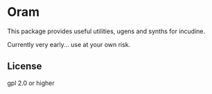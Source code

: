 # Oram
This package provides useful utilities, ugens and synths for incudine.

Currently very early... use at your own risk.


## License

gpl 2.0 or higher
